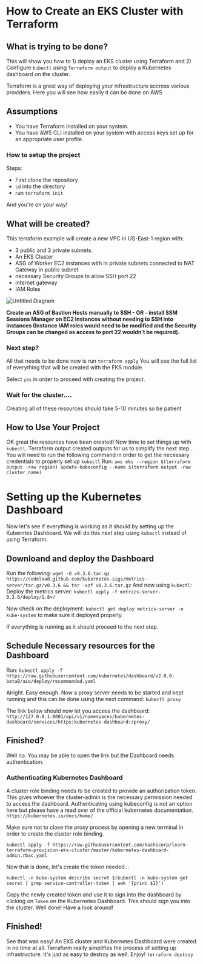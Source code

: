 # How to Create an EKS Cluster with Terraform

## What is trying to be done?
This will show you how to 1) deploy an EKS cluster using Terraform and 2) Configure `kubectl` using `Terraform output` to deploy a Kubernetes dashboard on the cluster.

Terraform is a great way of deploying your infrastructure accross various providers. Here you will see how easily it can be done on AWS

## Assumptions
- You have Terraform installed on your system.
- You have AWS CLI installed on your system with access keys set up for an appropriate user profile.

### How to setup the project
Steps:
- First clone the repository 
- `cd` into the directory 
- run `terraform init` 

And you're on your way!

## What will be created?
This terraform example will create a new VPC in US-East-1 region with:
- 3 public and 3 private subnets. 
- An EKS Cluster
- ASG of Worker EC2 instances with in private subnets connected to NAT Gateway in public subnet
- necessary Security Groups to allow SSH port 22
- internet gateway
- IAM Roles 


![Untitled Diagram](https://user-images.githubusercontent.com/62077185/125118484-c399a800-e0bd-11eb-8f31-1aed00bbd542.png)

**Create an ASG of Bastion Hosts manually to SSH - OR - install SSM Sessions Manager on EC2 instances without needing to SSH into instances (Instance IAM roles would need to be modified and the Security Groups can be changed as access to port 22 wouldn't be required).**

### Next step?
All that needs to be done now is run `terraform apply`
You will see the full list of everything that will be created with the EKS module.

Select `yes` in order to proceed with creating the project.

### Wait for the cluster....
Creating all of these resources should take 5-10 minutes so be patient


## How to Use Your Project
OK great the resources have been created! Now time to set things up with `kubectl`.
Terraform output created outputs for us to simplify the next step...
You will need to run the following command in order to get the necessary credentials to properly set up `kubectl`
Run: `aws eks --region $(terraform output -raw region) update-kubeconfig --name $(terraform output -raw cluster_name)`

# Setting up the Kubernetes Dashboard
Now let's see if everything is working as it should by setting up the Kuberntes Dashboard. We will do this next step using `kubectl` instead of using Terraform. 

## Downloand and deploy the Dashboard
Run the following: `wget -O v0.3.6.tar.gz https://codeload.github.com/kubernetes-sigs/metrics-server/tar.gz/v0.3.6 && tar -xzf v0.3.6.tar.gz`
And now using `kubectl`:
Deploy the metrics server: `kubectl apply -f metrics-server-0.3.6/deploy/1.8+/`

Now check on the deployment: `kubectl get deploy metrics-server -n kube-system` to make sure it deployed properly.

If everything is running as it should proceed to the next step.

## Schedule Necessary resources for the Dashboard
Run: `kubectl apply -f https://raw.githubusercontent.com/kubernetes/dashboard/v2.0.0-beta8/aio/deploy/recommended.yaml`

Alright. Easy enough. Now a proxy server needs to be started and kept running and this can be done using the next command:
`kubectl proxy`

The link below should now let you access the dashboard: 
`http://127.0.0.1:8001/api/v1/namespaces/kubernetes-dashboard/services/https:kubernetes-dashboard:/proxy/`


## Finished?
Well no. You may be able to open the link but the Dashboard needs authentication. 

### Authenticating Kubernetes Dashboard
A cluster role binding needs to be created to provide an authorization token. This gives whoever the cluster-admin is the necessary permission needed to access the dashboard. Authenticating using kubeconfig is not an option here but please have a read over of the official kubernetes documentation. `https://kubernetes.io/docs/home/`

Make sure not to close the proxy process by opening a new terminal in order to create the cluster role binding.

`kubectl apply -f https://raw.githubusercontent.com/hashicorp/learn-terraform-provision-eks-cluster/master/kubernetes-dashboard-admin.rbac.yaml`

Now that is done, let's create the token needed...

`kubectl -n kube-system describe secret $(kubectl -n kube-system get secret | grep service-controller-token | awk '{print $1}')`

Copy the newly created token and use it to sign into the dashboard by clicking on `Token` on the Kubernetes Dashboard. 
This should sign you into the cluster. Well done! Have a look around!

## Finished!
See that was easy! An EKS cluster and Kubernetes Dashboard were created in no time at all. Terraform really simplifies the process of setting up infrastructure. It's just as easy to destroy as well. Enjoy!
`terraform destroy`


